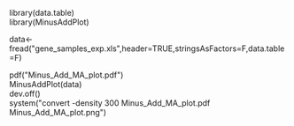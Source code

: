 library(data.table)<br>
library(MinusAddPlot)<br>

data<-fread("gene_samples_exp.xls",header=TRUE,stringsAsFactors=F,data.table=F)<br>

pdf("Minus_Add_MA_plot.pdf")<br>
MinusAddPlot(data)<br>
dev.off()<br>
system("convert -density 300 Minus_Add_MA_plot.pdf Minus_Add_MA_plot.png")<br>

